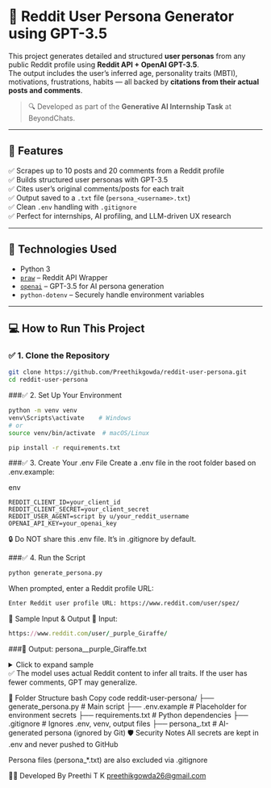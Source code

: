 # 🧠 Reddit User Persona Generator using GPT-3.5

This project generates detailed and structured **user personas** from any public Reddit profile using **Reddit API + OpenAI GPT-3.5**.  
The output includes the user’s inferred age, personality traits (MBTI), motivations, frustrations, habits — all backed by **citations from their actual posts and comments**.

> 🔍 Developed as part of the **Generative AI Internship Task** at BeyondChats.

---

## 🚀 Features

✅ Scrapes up to 10 posts and 20 comments from a Reddit profile  
✅ Builds structured user personas with GPT-3.5  
✅ Cites user’s original comments/posts for each trait  
✅ Output saved to a `.txt` file (`persona_<username>.txt`)  
✅ Clean `.env` handling with `.gitignore`  
✅ Perfect for internships, AI profiling, and LLM-driven UX research

---

## 🧩 Technologies Used

- Python 3
- [`praw`](https://praw.readthedocs.io/) – Reddit API Wrapper  
- [`openai`](https://platform.openai.com/) – GPT-3.5 for AI persona generation  
- `python-dotenv` – Securely handle environment variables  

---

## 💻 How to Run This Project

### ✅ 1. Clone the Repository

```bash
git clone https://github.com/Preethikgowda/reddit-user-persona.git
cd reddit-user-persona
```
###✅ 2. Set Up Your Environment

```bash
python -m venv venv
venv\Scripts\activate    # Windows
# or
source venv/bin/activate  # macOS/Linux

pip install -r requirements.txt
```

###✅ 3. Create Your .env File
Create a .env file in the root folder based on .env.example:

env
```
REDDIT_CLIENT_ID=your_client_id
REDDIT_CLIENT_SECRET=your_client_secret
REDDIT_USER_AGENT=script by u/your_reddit_username
OPENAI_API_KEY=your_openai_key
```
🔒 Do NOT share this .env file. It’s in .gitignore by default.

###✅ 4. Run the Script
```bash
python generate_persona.py
```
When prompted, enter a Reddit profile URL:

```bash
Enter Reddit user profile URL: https://www.reddit.com/user/spez/
```
🔄 Sample Input & Output
🧷 Input:
```ruby
https://www.reddit.com/user/_purple_Giraffe/
```
###📄 Output: persona__purple_Giraffe.txt
<details> <summary>Click to expand sample</summary>
``` markdown
# _purple_Giraffe

**AGE**  
27

**OCCUPATION**  
Graphic Designer

**STATUS**  
Single

**LOCATION**  
Seattle, Washington

**TIER**  
Casual User

**ARCHETYPE**  
Lurker


## GOALS & NEEDS  
- "I aim to improve my graphic design skills..."
- "I want to connect with like-minded creatives..."

## FRUSTRATIONS  
- "Trolls and negativity are annoying."
- "Too much misinformation."


</details>
✅ The model uses actual Reddit content to infer all traits. If the user has fewer comments, GPT may generalize.

📁 Folder Structure
bash
Copy code
reddit-user-persona/
├── generate_persona.py       # Main script
├── .env.example              # Placeholder for environment secrets
├── requirements.txt          # Python dependencies
├── .gitignore                # Ignores .env, venv, output files
├── persona_<username>.txt    # AI-generated persona (ignored by Git)
🛡️ Security Notes
All secrets are kept in .env and never pushed to GitHub

Persona files (persona_*.txt) are also excluded via .gitignore

🙋‍♀️ Developed By
Preethi T K
preethikgowda26@gmail.com
